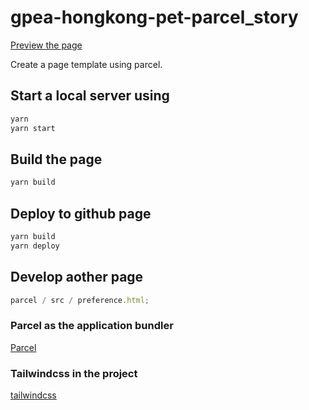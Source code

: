 # gpea-hongkong-pet-parcel_story

[Preview the page](https://greenpeace.github.io/gpea-hongkong-pet-parcel_story/)

Create a page template using parcel.

## Start a local server using

```javascript
yarn
yarn start
```

## Build the page

```javascript
yarn build
```

## Deploy to github page

```javascript
yarn build
yarn deploy
```

## Develop aother page

```javascript
parcel / src / preference.html;
```

### Parcel as the application bundler

[Parcel](https://parceljs.org/)

### Tailwindcss in the project

[tailwindcss](https://tailwindcss.com/)
